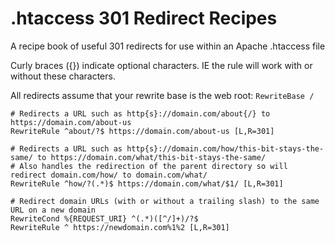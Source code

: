 # .htaccess 301 Redirect Recipes
A recipe book of useful 301 redirects for use within an Apache .htaccess file

Curly braces ({}) indicate optional characters. IE the rule will work with or without these characters.

All redirects assume that your rewrite base is the web root: `RewriteBase /`

```ApacheConf
# Redirects a URL such as http{s}://domain.com/about{/} to https://domain.com/about-us
RewriteRule ^about/?$ https://domain.com/about-us [L,R=301]

# Redirects a URL such as http{s}://domain.com/how/this-bit-stays-the-same/ to https://domain.com/what/this-bit-stays-the-same/
# Also handles the redirection of the parent directory so will redirect domain.com/how/ to domain.com/what/
RewriteRule ^how/?(.*)$ https://domain.com/what/$1/ [L,R=301]

# Redirect domain URLs (with or without a trailing slash) to the same URL on a new domain
RewriteCond %{REQUEST_URI} ^(.*)([^/]+)/?$
RewriteRule ^ https://newdomain.com%1%2 [L,R=301]
```
